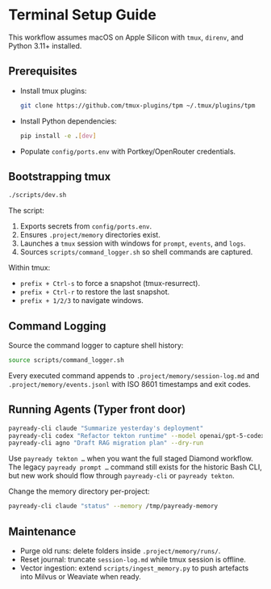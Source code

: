 # Terminal Setup Guide

This workflow assumes macOS on Apple Silicon with `tmux`, `direnv`, and Python 3.11+
installed.

## Prerequisites

- Install tmux plugins:
  ```bash
  git clone https://github.com/tmux-plugins/tpm ~/.tmux/plugins/tpm
  ```
- Install Python dependencies:
  ```bash
  pip install -e .[dev]
  ```
- Populate `config/ports.env` with Portkey/OpenRouter credentials.

## Bootstrapping tmux

```bash
./scripts/dev.sh
```

The script:

1. Exports secrets from `config/ports.env`.
2. Ensures `.project/memory` directories exist.
3. Launches a `tmux` session with windows for `prompt`, `events`, and `logs`.
4. Sources `scripts/command_logger.sh` so shell commands are captured.

Within tmux:

- `prefix + Ctrl-s` to force a snapshot (tmux-resurrect).
- `prefix + Ctrl-r` to restore the last snapshot.
- `prefix + 1/2/3` to navigate windows.

## Command Logging

Source the command logger to capture shell history:

```bash
source scripts/command_logger.sh
```

Every executed command appends to `.project/memory/session-log.md` and
`.project/memory/events.jsonl` with ISO 8601 timestamps and exit codes.

## Running Agents (Typer front door)

```bash
payready-cli claude "Summarize yesterday's deployment"
payready-cli codex "Refactor tekton runtime" --model openai/gpt-5-codex
payready-cli agno "Draft RAG migration plan" --dry-run
```

Use `payready tekton …` when you want the full staged Diamond workflow. The legacy
`payready prompt …` command still exists for the historic Bash CLI, but new work
should flow through `payready-cli` or `payready tekton`.

Change the memory directory per-project:

```bash
payready-cli claude "status" --memory /tmp/payready-memory
```

## Maintenance

- Purge old runs: delete folders inside `.project/memory/runs/`.
- Reset journal: truncate `session-log.md` while tmux session is offline.
- Vector ingestion: extend `scripts/ingest_memory.py` to push artefacts into Milvus or
  Weaviate when ready.
